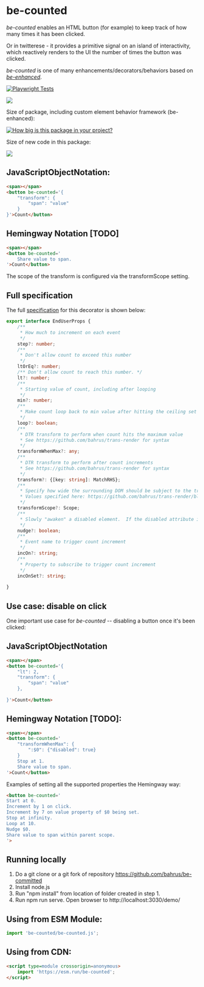 # be-counted

*be-counted* enables an HTML button (for example) to keep track of how many times it has been clicked.  

Or in twitterese - it provides a primitive signal on an island of interactivity, which reactively renders to the UI the number of times the button was clicked.

*be-counted* is one of many enhancements/decorators/behaviors based on [*be-enhanced*](https://github.com/bahrus/be-enhanced).

[![Playwright Tests](https://github.com/bahrus/be-counted/actions/workflows/CI.yml/badge.svg?branch=baseline)](https://github.com/bahrus/be-counted/actions/workflows/CI.yml)

<a href="https://nodei.co/npm/be-counted/"><img src="https://nodei.co/npm/be-counted.png"></a>

Size of package, including custom element behavior framework (be-enhanced):

[![How big is this package in your project?](https://img.shields.io/bundlephobia/minzip/be-counted?style=for-the-badge)](https://bundlephobia.com/result?p=be-counted)

Size of new code in this package:

<img src="http://img.badgesize.io/https://cdn.jsdelivr.net/npm/be-counted?compression=gzip">


## JavaScriptObjectNotation:

```html
<span></span>
<button be-counted='{
    "transform": {
        "span": "value"
    }
}'>Count</button>
```

## Hemingway Notation [TODO]

```html
<span></span>
<button be-counted='
    Share value to span.
'>Count</button>
```

The scope of the transform is configured  via the transformScope setting.

## Full specification

The full [specification](https://github.com/bahrus/be-counted/blob/baseline/types.d.ts) for this decorator is shown below:

```TypeScript
export interface EndUserProps {
    /**
     * How much to increment on each event
     */
    step?: number;
    /**
     * Don't allow count to exceed this number
     */
    ltOrEq?: number;
    /** Don't allow count to reach this number. */
    lt?: number;
    /**
     * Starting value of count, including after looping
     */
    min?: number;
    /**
     * Make count loop back to min value after hitting the ceiling set by ltOrEq or lt
     */
    loop?: boolean;
    /**
     * DTR transform to perform when count hits the maximum value
     * See https://github.com/bahrus/trans-render for syntax
     */
    transformWhenMax?: any;
    /**
     * DTR transform to perform after count increments
     * See https://github.com/bahrus/trans-render for syntax
     */
    transform?: {[key: string]: MatchRHS};
    /**
     * Specify how wide the surrounding DOM should be subject to the transformation.
     * Values specified here: https://github.com/bahrus/trans-render/blob/baseline/lib/types.d.ts#L388
     */
    transformScope?: Scope;
    /**
     * Slowly "awaken" a disabled element.  If the disabled attribute is not set to a number, or is set to "1", removes the disabled attribute.  If it is a larger number, decrements the number by 1. 
     */
    nudge?: boolean;
    /**
     * Event name to trigger count increment
     */
    incOn?: string;
    /**
     * Property to subscribe to trigger count increment
     */
    incOnSet?: string;
    
}
```


## Use case:  disable on click

One important use case for *be-counted* -- disabling a button once it's been clicked:

## JavaScriptObjectNotation

```html
<span></span>
<button be-counted='{
    "lt": 2,
    "transform": {
        "span": "value"
    },
    
}'>Count</button>
```

## Hemingway Notation [TODO]:

```html
<span></span>
<button be-counted='
    "transformWhenMax": {
        ":$0": {"disabled": true}
    }
    Stop at 1.
    Share value to span.
'>Count</button>
```

Examples of setting all the supported properties the Hemingway way:

```html
<button be-counted='
Start at 0.
Increment by 1 on click.
Increment by 7 on value property of $0 being set.
Stop at infinity.
Loop at 10.
Nudge $0.
Share value to span within parent scope.
'>
```



## Running locally

1.  Do a git clone or a git fork of repository https://github.com/bahrus/be-committed
2.  Install node.js
3.  Run "npm install" from location of folder created in step 1.
4.  Run npm run serve.  Open browser to http://localhost:3030/demo/

## Using from ESM Module:

```JavaScript
import 'be-counted/be-counted.js';
```

## Using from CDN:

```html
<script type=module crossorigin=anonymous>
    import 'https://esm.run/be-counted';
</script>
```

